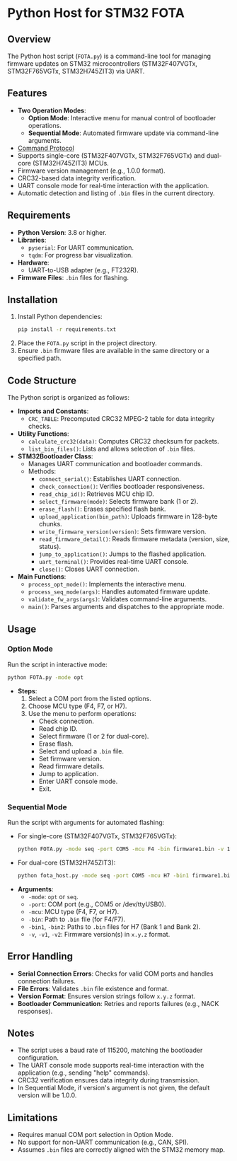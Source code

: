 # Python Host for STM32 FOTA

## Overview
The Python host script (`FOTA.py`) is a command-line tool for managing firmware updates on STM32 microcontrollers (STM32F407VGTx, STM32F765VGTx, STM32H745ZIT3) via UART.
## Features
- **Two Operation Modes**:
  - **Option Mode**: Interactive menu for manual control of bootloader operations.
  - **Sequential Mode**: Automated firmware update via command-line arguments.
- [Command Protocol](../STM32_BOOTLOADER.md#implementation-details)
- Supports single-core (STM32F407VGTx, STM32F765VGTx) and dual-core (STM32H745ZIT3) MCUs.
- Firmware version management (e.g., 1.0.0 format).
- CRC32-based data integrity verification.
- UART console mode for real-time interaction with the application.
- Automatic detection and listing of `.bin` files in the current directory.
## Requirements
- **Python Version**: 3.8 or higher.
- **Libraries**:
  - `pyserial`: For UART communication.
  - `tqdm`: For progress bar visualization.
- **Hardware**:
  - UART-to-USB adapter (e.g., FT232R).
- **Firmware Files**: `.bin` files for flashing.

## Installation
1. Install Python dependencies:
   ```bash
   pip install -r requirements.txt
   ```
2. Place the `FOTA.py` script in the project directory.
3. Ensure `.bin` firmware files are available in the same directory or a specified path.

## Code Structure
The Python script is organized as follows:

- **Imports and Constants**:
  - `CRC_TABLE`: Precomputed CRC32 MPEG-2 table for data integrity checks.
- **Utility Functions**:
  - `calculate_crc32(data)`: Computes CRC32 checksum for packets.
  - `list_bin_files()`: Lists and allows selection of `.bin` files.
- **STM32Bootloader Class**:
  - Manages UART communication and bootloader commands.
  - Methods:
    - `connect_serial()`: Establishes UART connection.
    - `check_connection()`: Verifies bootloader responsiveness.
    - `read_chip_id()`: Retrieves MCU chip ID.
    - `select_firmware(mode)`: Selects firmware bank (1 or 2).
    - `erase_flash()`: Erases specified flash bank.
    - `upload_application(bin_path)`: Uploads firmware in 128-byte chunks.
    - `write_firmware_version(version)`: Sets firmware version.
    - `read_firmware_detail()`: Reads firmware metadata (version, size, status).
    - `jump_to_application()`: Jumps to the flashed application.
    - `uart_terminal()`: Provides real-time UART console.
    - `close()`: Closes UART connection.
- **Main Functions**:
  - `process_opt_mode()`: Implements the interactive menu.
  - `process_seq_mode(args)`: Handles automated firmware update.
  - `validate_fw_args(args)`: Validates command-line arguments.
  - `main()`: Parses arguments and dispatches to the appropriate mode.

## Usage
### Option Mode
Run the script in interactive mode:
```bash
python FOTA.py -mode opt
```
- **Steps**:
  1. Select a COM port from the listed options.
  2. Choose MCU type (F4, F7, or H7).
  3. Use the menu to perform operations:
     - Check connection.
     - Read chip ID.
     - Select firmware (1 or 2 for dual-core).
     - Erase flash.
     - Select and upload a `.bin` file.
     - Set firmware version.
     - Read firmware details.
     - Jump to application.
     - Enter UART console mode.
     - Exit.

### Sequential Mode
Run the script with arguments for automated flashing:

- For single-core (STM32F407VGTx, STM32F765VGTx):
  ```bash
  python FOTA.py -mode seq -port COM5 -mcu F4 -bin firmware1.bin -v 1.0.0
  ```
- For dual-core (STM32H745ZIT3):
  ```bash
  python fota_host.py -mode seq -port COM5 -mcu H7 -bin1 firmware1.bin -bin2 firmware2.bin -v1 1.0.0 -v2 1.0.0
  ```
- **Arguments**:
  - `-mode`: `opt` or `seq`.
  - `-port`: COM port (e.g., COM5 or /dev/ttyUSB0).
  - `-mcu`: MCU type (F4, F7, or H7).
  - `-bin`: Path to `.bin` file (for F4/F7).
  - `-bin1`, `-bin2`: Paths to `.bin` files for H7 (Bank 1 and Bank 2).
  - `-v`, `-v1`, `-v2`: Firmware version(s) in `x.y.z` format.

## Error Handling
- **Serial Connection Errors**: Checks for valid COM ports and handles connection failures.
- **File Errors**: Validates `.bin` file existence and format.
- **Version Format**: Ensures version strings follow `x.y.z` format.
- **Bootloader Communication**: Retries and reports failures (e.g., NACK responses).

## Notes
- The script uses a baud rate of 115200, matching the bootloader configuration.
- The UART console mode supports real-time interaction with the application (e.g., sending "help" commands).
- CRC32 verification ensures data integrity during transmission.
- In Sequential Mode, if version's argument is not given, the default version will be 1.0.0.

## Limitations
- Requires manual COM port selection in Option Mode.
- No support for non-UART communication (e.g., CAN, SPI).
- Assumes `.bin` files are correctly aligned with the STM32 memory map.
